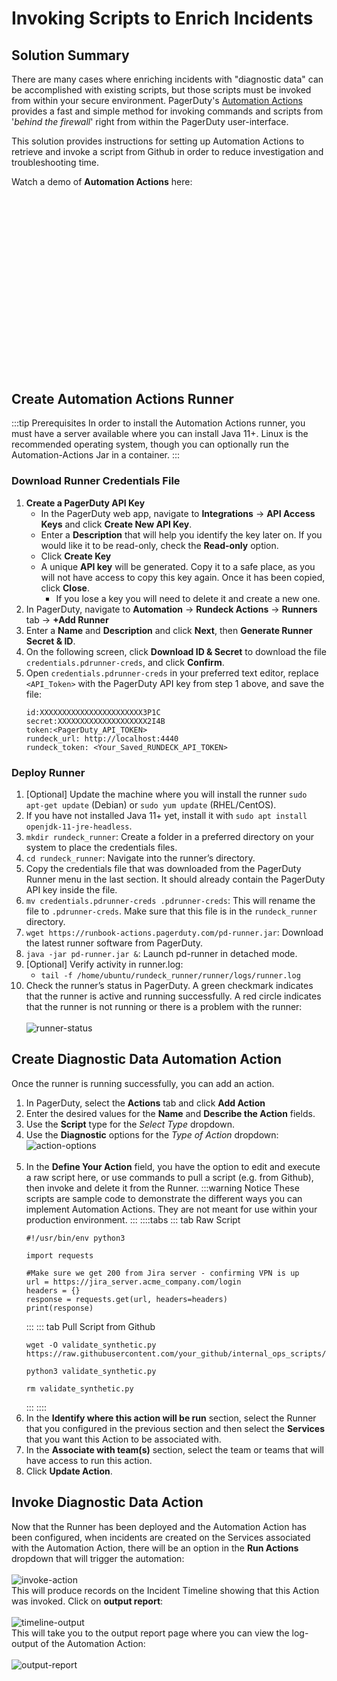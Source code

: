 # Invoking Scripts to Enrich Incidents

## Solution Summary
There are many cases where enriching incidents with "diagnostic data" can be accomplished with existing scripts, but those scripts must be invoked from within your secure environment.
PagerDuty's [Automation Actions](https://www.rundeck.com/rundeck-actions) provides a fast and simple method for invoking commands and scripts from '_behind the firewall_' right from within the PagerDuty user-interface.

This solution provides instructions for setting up Automation Actions to retrieve and invoke a script from Github in order to reduce investigation and troubleshooting time.

Watch a demo of **Automation Actions** here:
<br><script src="https://fast.wistia.com/embed/medias/cb0x7fwnz1.jsonp" async></script><script src="https://fast.wistia.com/assets/external/E-v1.js" async></script><div class="wistia_responsive_padding" style="padding:56.25% 0 0 0;position:relative;"><div class="wistia_responsive_wrapper" style="height:100%;left:0;position:absolute;top:0;width:100%;"><div class="wistia_embed wistia_async_cb0x7fwnz1 seo=false videoFoam=true" style="height:100%;position:relative;width:100%"><div class="wistia_swatch" style="height:100%;left:0;opacity:0;overflow:hidden;position:absolute;top:0;transition:opacity 200ms;width:100%;"><img src="https://fast.wistia.com/embed/medias/cb0x7fwnz1/swatch" style="filter:blur(5px);height:100%;object-fit:contain;width:100%;" alt="" aria-hidden="true" onload="this.parentNode.style.opacity=1;" /></div></div></div></div>

## Create Automation Actions Runner
:::tip Prerequisites
In order to install the Automation Actions runner, you must have a server available where you can install Java 11+. Linux is the recommended operating system, though you can optionally run the Automation-Actions Jar in a container.
:::

### Download Runner Credentials File
1. **Create a PagerDuty API Key**
    * In the PagerDuty web app, navigate to **Integrations** -> **API Access Keys** and click **Create New API Key**.
    * Enter a **Description** that will help you identify the key later on. If you would like it to be read-only, check the **Read-only** option.
    * Click **Create Key**
    * A unique **API key** will be generated. Copy it to a safe place, as you will not have access to copy this key again. Once it has been copied, click **Close**.
        * If you lose a key you will need to delete it and create a new one.
2. In PagerDuty, navigate to **Automation** -> **Rundeck Actions** -> **Runners** tab -> **+Add Runner**
3. Enter a **Name** and **Description** and click **Next**, then **Generate Runner Secret & ID**.
4. On the following screen, click **Download ID & Secret** to download the file `credentials.pdrunner-creds`, and click **Confirm**.
5. Open `credentials.pdrunner-creds` in your preferred text editor, replace `<API_Token>` with the PagerDuty API key from step 1 above, and save the file:
    ```
    id:XXXXXXXXXXXXXXXXXXXXXXX3P1C
    secret:XXXXXXXXXXXXXXXXXXXX2I4B
    token:<PagerDuty_API_TOKEN>
    rundeck_url: http://localhost:4440
    rundeck_token: <Your_Saved_RUNDECK_API_TOKEN>
    ```

### Deploy Runner
1. [Optional] Update the machine where you will install the runner `sudo apt-get update` (Debian) or `sudo yum update` (RHEL/CentOS).
2. If you have not installed Java 11+ yet, install it with `sudo apt install openjdk-11-jre-headless`.
3. `mkdir rundeck_runner`: Create a folder in a preferred directory on your system to place the credentials files.
4. `cd rundeck_runner`: Navigate into the runner’s directory.
5. Copy the credentials file that was downloaded from the PagerDuty Runner menu in the last section. It should already contain the PagerDuty API key inside the file.
6. `mv credentials.pdrunner-creds .pdrunner-creds`: This will rename the file to `.pdrunner-creds`. Make sure that this file is in the `rundeck_runner` directory.
7. `wget https://runbook-actions.pagerduty.com/pd-runner.jar`: Download the latest runner software from PagerDuty.
8. `java -jar pd-runner.jar &`: Launch pd-runner in detached mode.
9. [Optional] Verify activity in runner.log:
    * `tail -f /home/ubuntu/rundeck_runner/runner/logs/runner.log`
10. Check the runner’s status in PagerDuty. A green checkmark indicates that the runner is active and running successfully. A red circle indicates that the runner is not running or there is a problem with the runner:
    <br><br>![runner-status](/assets/img/solutions-raw-script-runner-status.png)<br>

## Create Diagnostic Data Automation Action
Once the runner is running successfully, you can add an action.
<br>
1. In PagerDuty, select the **Actions** tab and click **Add Action**
2. Enter the desired values for the **Name** and **Describe the Action** fields.
3. Use the **Script** type for the _Select Type_ dropdown.
4. Use the **Diagnostic** options for the _Type of Action_ dropdown:
   <br>![action-options](/assets/img/solutions-raw-script-action-options.png)<br><br>
5. In the **Define Your Action** field, you have the option to edit and execute a raw script here, or use commands to pull a script (e.g. from Github), then invoke and delete it from the Runner.
   :::warning Notice
   These scripts are sample code to demonstrate the different ways you can implement Automation Actions. They are not meant for use within your production environment.
   :::
   ::::tabs
   ::: tab Raw Script
   ```
   #!/usr/bin/env python3

   import requests

   #Make sure we get 200 from Jira server - confirming VPN is up
   url = https://jira_server.acme_company.com/login
   headers = {}
   response = requests.get(url, headers=headers)
   print(response) 
   ```
   :::
   ::: tab Pull Script from Github
   ```                                                                                                                            
   wget -O validate_synthetic.py https://raw.githubusercontent.com/your_github/internal_ops_scripts/main/validate_vpn_synthetic.py
                                                                                                                                  
   python3 validate_synthetic.py                                                                                                  
                                                                                                                                  
   rm validate_synthetic.py                                                                                                           
   ```
   :::
   ::::
   <br>
6. In the **Identify where this action will be run** section, select the Runner that you configured in the previous section and then select the **Services** that you want this Action to be associated with.
7. In the **Associate with team(s)** section, select the team or teams that will have access to run this action.
8. Click **Update Action**.

## Invoke Diagnostic Data Action
Now that the Runner has been deployed and the Automation Action has been configured, when incidents are created on the Services associated with the Automation Action, there will be an option in the **Run Actions** dropdown that will trigger the automation:
<br><br>![invoke-action](/assets/img/solutions-raw-script-invoke-action.png)<br>
This will produce records on the Incident Timeline showing that this Action was invoked.  Click on **output report**:
<br><br>![timeline-output](/assets/img/solutions-raw-script-timeline-output.png)<br>
This will take you to the output report page where you can view the log-output of the Automation Action:
<br><br>![output-report](/assets/img/solutions-raw-script-view-report.png)